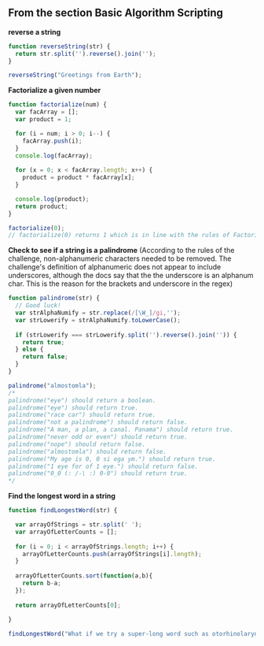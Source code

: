 ## From the section Basic Algorithm Scripting

**reverse a string**

```js
function reverseString(str) {
  return str.split('').reverse().join('');
}

reverseString("Greetings from Earth");
```

**Factorialize a given number**
```js
function factorialize(num) {
  var facArray = [];
  var product = 1;

  for (i = num; i > 0; i--) {
    facArray.push(i);
  }
  console.log(facArray);
  
  for (x = 0; x < facArray.length; x++) {
    product = product * facArray[x];
  }

  console.log(product);
  return product;
}

factorialize(0);
// factorialize(0) returns 1 which is in line with the rules of Factorialize.
```


**Check to see if a string is a palindrome**
(According to the rules of the challenge, non-alphanumeric characters needed to be removed. The challenge's definition of alphanumeric does not appear to include underscores, although the docs say that the the underscore is an alphanum char. This is the reason for the brackets and underscore in the regex)


```js
function palindrome(str) {
  // Good luck!
  var strAlphaNumify = str.replace(/[\W_]/gi,'');
  var strLowerify = strAlphaNumify.toLowerCase();
  
  if (strLowerify === strLowerify.split('').reverse().join('')) {
    return true;
  } else {
    return false;
  }
}

palindrome("almostomla");
/*
palindrome("eye") should return a boolean.
palindrome("eye") should return true.
palindrome("race car") should return true.
palindrome("not a palindrome") should return false.
palindrome("A man, a plan, a canal. Panama") should return true.
palindrome("never odd or even") should return true.
palindrome("nope") should return false.
palindrome("almostomla") should return false.
palindrome("My age is 0, 0 si ega ym.") should return true.
palindrome("1 eye for of 1 eye.") should return false.
palindrome("0_0 (: /-\ :) 0-0") should return true. 
*/


```


**Find the longest word in a string**

```js
function findLongestWord(str) {

  var arrayOfStrings = str.split(' ');
  var arrayOfLetterCounts = [];
  
  for (i = 0; i < arrayOfStrings.length; i++) {
    arrayOfLetterCounts.push(arrayOfStrings[i].length);
  }
  
  arrayOfLetterCounts.sort(function(a,b){
    return b-a;
  });
  
  return arrayOfLetterCounts[0];
  
}

findLongestWord("What if we try a super-long word such as otorhinolaryngology");

```

